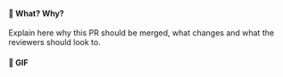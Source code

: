 #### :tophat: What? Why?
Explain here why this PR should be merged, what changes and what the reviewers should look to.

#### :ghost: GIF
![]()
